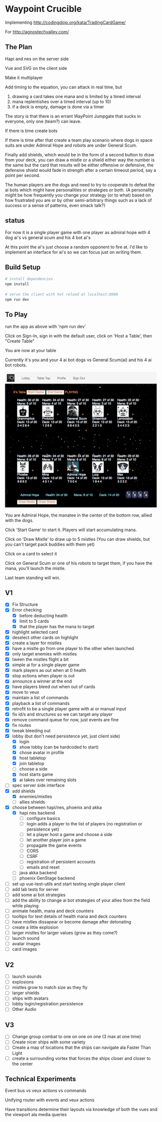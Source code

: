 # Waypoint Crucible

Implementing
http://codingdojo.org/kata/TradingCardGame/

For
http://agnostechvalley.com/

## The Plan

Hapi and nes on the server side

Vue and SVG on the client side

Make it multiplayer

Add timing to the equation, you can attack in real time, but 

1) drawing a card takes one mana and is limited by a timed interval
2) mana replentishes over a timed interval (up to 10)
3) if a deck is empty, damage is done via a timer

The story is that there is an errant WayPoint Jumpgate that sucks in everyone, only one (team?) can leave.

If there is time create bots

If there is time after that create a team play scenario where dogs in space suits are under Admiral Hope
and robots are under General Scum.

Finally add shields, which would be in the form of a second button to draw from your deck, you can draw a mistle or a shield either way the number is the same but the card that results will be either offensive or defensive, the defensive shield would fade in strength after a certain timeout period, say a point per second.

The human players are the dogs and need to try to cooperate to defeat the ai bots which might have personalities or strategies or both. (A personality might be how frequently you change your strategy (or to what) based on how frustrated you are or by other semi-arbitrary things such as a lack of success or a sense of patterns, even smack talk?)

## status

For now it is a single player game with one player as admiral hope with 4 dog ai's vs general scum and his 4 bot ai's

At this point the ai's just choose a random opponent to fire at. I'd like to implement an interface for ai's so we can focus just on writing them.

## Build Setup

``` bash
# install dependencies
npm install

# serve the client with hot reload at localhost:8080
npm run dev

```

## To Play

run the app as above with 'npm run dev'

Click on Sign-In, sign in with the default user, click on 'Host a Table', then "Create Table"
 
You are now at your table 

Currently it's you and your 4 ai bot dogs vs General Scum(ai) and his 4 ai bot robots.

![A screenshot of the current state of the game, 10 postage stamp sized avatars and some dots for mistles](./design/five_vs_five.png?raw=true "Five on Five")

You are Admiral Hope, the manatee in the center of the bottom row, allied with the dogs.

Click 'Start Game' to start it. Players will start accumulating mana.

Click on 'Draw Mistle' to draw up to 5 mistles (You can draw shields, but you can't target pack buddies with them yet)

Click on a card to select it

Click on General Scum or one of his robots to target them, if you have the mana, you'll launch the mistle.

Last team standing will win.


## V1
- [x] Fix Structure
- [X] Error checking
    - [X] before deducting health
    - [X] limit to 5 cards
    - [X] that the player has the mana to target
- [X] highlight selected card
- [X] deselect other cards on highlight
- [X] create a layer for mistles
- [X] have a mistle go from one player to the other when launched
- [X] only target enemies with mistles
- [X] tween the mistles flight a bit
- [X] simple ai for a single player game
- [X] mark players as out when at 0 health
- [X] stop actions when player is out
- [X] announce a winner at the end
- [X] have players bleed out when out of cards
- [X] move to veux
- [X] maintain a list of commands
- [X] playback a list of commands
- [X] retrofit to be a single player game with ai or manual input
- [X] fix id/s and structures so we can target any player
- [X] remove command queue for now, just events are fine
- [X] fix routes
- [X] tweak bleeding out
- [X] lobby (but don't need persistence yet, just client side)
    - [X] login 
    - [X] show lobby (can be hardcoded to start)
    - [X] chose avatar in profile
    - [X] host tabletop
    - [X] join tabletop
    - [ ] choose a side
    - [X] host starts game
    - [X] ai takes over remaining slots
- [ ] spec server side interface
- [X] add shields
    - [X] enemies/mistles
    - [ ] allies shields
- [X] choose between hapi/nes, phoenix and akka
	- [X] hapi nes backend
		- [ ] configure basics
		- [ ] login adds a player to the list of players (no registration or persistence yet)
		- [ ] let a player host a game and choose a side
		- [ ] let another player join a game
		- [ ] propagate the game events
		- [ ] CORS
		- [ ] CSRF
		- [ ] registration of persistent accounts
		- [ ] emails and reset
	- [ ] java akka backend
	- [ ] phoenix GenStage backend
- [ ] set up vue-test-utils and start testing single player client
- [ ] add lab tests for server
- [ ] add some ai bot strategies
- [ ] add the ability to change ai bot strategies of your allies from the field while playing
- [ ] animate health, mana and deck counters
- [ ] tooltips for text details of health mana and deck counters
- [ ] have mistles dissapear or become damage after detonating
- [ ] create a little explosion
- [ ] larger mistles for larger values (grow as they come?)
- [ ] launch sound
- [ ] avatar images
- [ ] card images

## V2
- [ ] launch sounds
- [ ] explosions
- [ ] mistles grow to match size as they fly
- [ ] larger shields
- [ ] ships with avatars
- [ ] lobby login/registration persistence
- [ ] Other Audio

## V3
- [ ] Change group combat to one on one on one (3 max at one time)
- [ ] Create nicer ships with some variety
- [ ] Create a map of locations that the ships can navigate ala Faster Than Light
- [ ] create a surrounding vortex that forces the ships closer and closer to the center

## Technical Experiments

Event bus vs veux actions vs commands

Unifying router with events and veux actions

Have transitions determine their layouts via knowledge of both the vues and the viewport ala media queries
